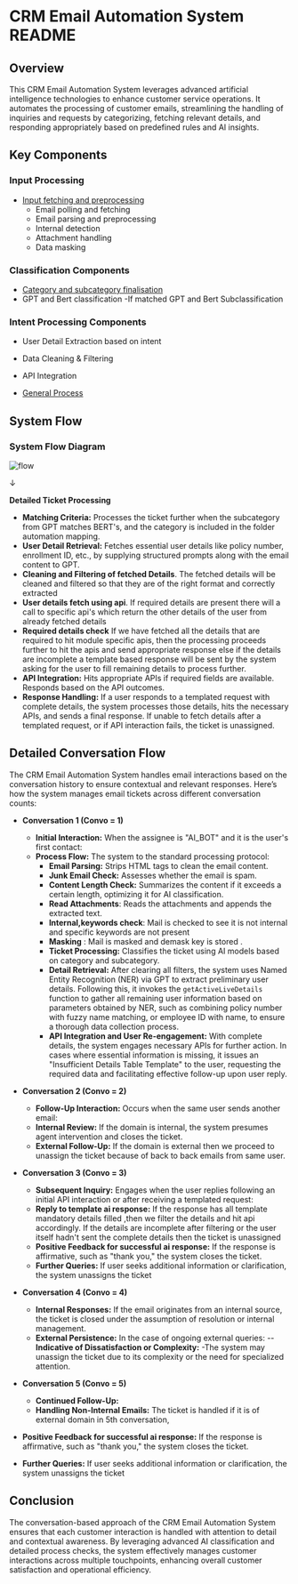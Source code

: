 # CRM Email Automation System README

## Overview
This CRM Email Automation System leverages advanced artificial intelligence technologies to enhance customer service operations. It automates the processing of customer emails, streamlining the handling of inquiries and requests by categorizing, fetching relevant details, and responding appropriately based on predefined rules and AI insights.

## Key Components

### Input Processing
- [Input fetching and preprocessing](documentation/input_preprocessing.md)
  - Email polling and fetching
  - Email parsing and preprocessing 
  - Internal detection
  - Attachment handling
  - Data masking

### Classification Components
- [Category and subcategory finalisation](documentation/classification.md)
- GPT and Bert classification
-If matched GPT and Bert Subclassification

### Intent Processing Components
- User Detail Extraction based on intent
- Data Cleaning & Filtering
- API Integration

- [General Process](documentation/generic_intent_processing.md)



## System Flow



### System Flow Diagram
![flow](image.png)


   ↓



 **Detailed Ticket Processing**
   - **Matching Criteria:** Processes the ticket further when the subcategory from GPT matches BERT's, and the category is included in the folder automation mapping.
   - **User Detail Retrieval:** Fetches essential user details like policy number, enrollment ID, etc., by supplying structured prompts along with the email content to GPT.
   - **Cleaning and Filtering of fetched Details**. The fetched details will be cleaned and filtered so that they are of the right format and correctly extracted
   - **User details fetch using api**. If required details are present there will a call to specific api's which return the other details of the user from already fetched details
   - **Required details check** If we have fetched all the details that are required to hit module specific apis, then the processing proceeds further to hit the apis and send appropriate response else if the details are incomplete a template based response will be sent by the system asking for the user to fill remaining details to process further.
   - **API Integration:** Hits appropriate APIs if required fields are available. Responds based on the API outcomes.
   - **Response Handling:** If a user responds to a templated request with complete details, the system processes those details, hits the necessary APIs, and sends a final response. If unable to fetch details after a templated request, or if API interaction fails, the ticket is unassigned.

## Detailed Conversation Flow
The CRM Email Automation System handles email interactions based on the conversation history to ensure contextual and relevant responses. Here’s how the system manages email tickets across different conversation counts:

- **Conversation 1 (Convo = 1)**
  - **Initial Interaction:** When the assignee is "AI_BOT" and it is the user's first contact:
  - **Process Flow:** The system to the standard processing protocol:
    - **Email Parsing:** Strips HTML tags to clean the email content.
    - **Junk Email Check:** Assesses whether the email is spam.
    - **Content Length Check:** Summarizes the content if it exceeds a certain length, optimizing it for AI classification.
    - **Read Attachments**: Reads the attachments and appends the extracted text.
    - **Internal,keywords check**: Mail is checked to see it is not internal and specific keywords are not present
    - **Masking** : Mail is masked and demask key is stored .
    - **Ticket Processing:** Classifies the ticket using AI models based on category and subcategory.
    - **Detail Retrieval:** After clearing all filters, the system uses Named Entity Recognition (NER) via GPT to extract preliminary user details. Following this, it invokes the `getActiveLiveDetails` function to gather all remaining user information based on parameters obtained by NER, such as combining policy number with fuzzy name matching, or employee ID with name, to ensure a thorough data collection process.
    - **API Integration and User Re-engagement:** With complete details, the system engages necessary APIs for further action. In cases where essential information is missing, it issues an "Insufficient Details Table Template" to the user, requesting the required data and facilitating effective follow-up upon user reply.

- **Conversation 2 (Convo = 2)**
  - **Follow-Up Interaction:** Occurs when the same user sends another email:
  - **Internal Review:** If the domain is internal, the system presumes agent intervention and closes the ticket.
  - **External Follow-Up:** If the domain is external then we proceed to unassign the ticket because of back to back emails from same user.

- **Conversation 3 (Convo = 3)**
  - **Subsequent Inquiry:** Engages when the user replies following an initial API interaction or after receiving a templated request:
  - **Reply to template ai response:** If the response has all template mandatory details filled ,then we filter the details and hit api accordingly. If the details are incomplete after filtering or the user itself hadn't sent the complete details then the ticket is unassigned
  - **Positive Feedback for successful ai response:** If the response is affirmative, such as "thank you," the system closes the ticket.
  - **Further Queries:** If  user seeks additional information or clarification, the system unassigns the ticket

- **Conversation 4 (Convo = 4)**
  - **Internal Responses:** If the email originates from an internal source, the ticket is closed under the assumption of resolution or internal management.
  - **External Persistence:** In the case of ongoing external queries:
    -- **Indicative of Dissatisfaction or Complexity:** -The system may unassign the ticket due to its complexity or the need for specialized attention.
- **Conversation 5 (Convo = 5)**
  - **Continued Follow-Up:**
  - **Handling Non-Internal Emails:** The ticket is handled if it is of external domain in 5th conversation,
 - **Positive Feedback for successful ai response:** If the response is affirmative, such as "thank you," the system closes the ticket.
  - **Further Queries:** If  user seeks additional information or clarification, the system unassigns the ticket
    
## Conclusion
The conversation-based approach of the CRM Email Automation System ensures that each customer interaction is handled with attention to detail and contextual awareness. By leveraging advanced AI classification and detailed process checks, the system effectively manages customer interactions across multiple touchpoints, enhancing overall customer satisfaction and operational efficiency.
